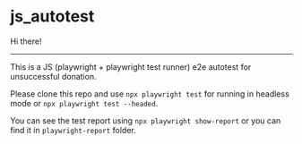 # js_autotest

Hi there!

---

This is a JS (playwright + playwright test runner) e2e autotest for unsuccessful donation.

Please clone this repo and use `npx playwright test` for running in headless mode or `npx playwright test --headed`.

You can see the test report using `npx playwright show-report` or you can find it in `playwright-report` folder.
